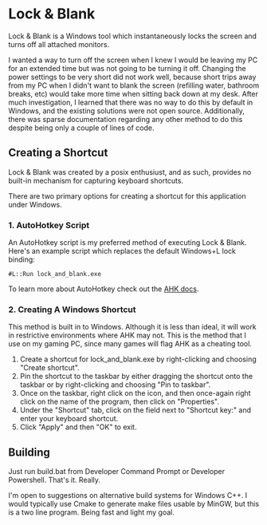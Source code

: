 # Lock & Blank
Lock & Blank is a Windows tool which instantaneously locks the screen and turns off all attached monitors.

I wanted a way to turn off the screen when I knew I would be leaving my PC for an extended time but was not going to be turning it off. Changing the power settings to be very short did not work well, because short trips away from my PC when I didn't want to blank the screen (refilling water, bathroom breaks, etc) would take more time when sitting back down at my desk. After much investigation, I learned that there was no way to do this by default in Windows, and the existing solutions were not open source. Additionally, there was sparse documentation regarding any other method to do this despite being only a couple of lines of code.

## Creating a Shortcut
Lock & Blank was created by a posix enthusiust, and as such, provides no built-in mechanism for capturing keyboard shortcuts.

There are two primary options for creating a shortcut for this application under Windows.

### 1. AutoHotkey Script
An AutoHotkey script is my preferred method of executing Lock & Blank. Here's an example script which replaces the default Windows+L lock binding:
```
#L::Run lock_and_blank.exe
```
To learn more about AutoHotkey check out the [AHK docs](https://www.autohotkey.com/docs/v1/Tutorial.htm).

### 2. Creating A Windows Shortcut
This method is built in to Windows. Although it is less than ideal, it will work in restrictive environments where AHK may not. This is the method that I use on my gaming PC, since many games will flag AHK as a cheating tool.

1. Create a shortcut for lock_and_blank.exe by right-clicking and choosing "Create shortcut".
2. Pin the shortcut to the taskbar by either dragging the shortcut onto the taskbar or by right-clicking and choosing "Pin to taskbar".
3. Once on the taskbar, right click on the icon, and then once-again right click on the name of the program, then click on "Properties".
4. Under the "Shortcut" tab, click on the field next to "Shortcut key:" and enter your keyboard shortcut.
5. Click "Apply" and then "OK" to exit.

## Building
Just run build.bat from Developer Command Prompt or Developer Powershell. That's it. Really.

I'm open to suggestions on alternative build systems for Windows C++. I would typically use Cmake to generate make files usable by MinGW, but this is a two line program. Being fast and light my goal.
